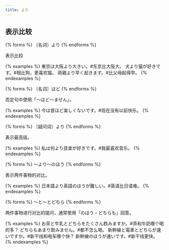 ```yaml
---
title: より
---
```


## 表示比较

{% forms %}
〔名词〕より
{% endforms %}

表示比较

{% examples %}
東京は大阪より大きい。#东京比大阪大。
犬より猫が好きです。#相比狗，更喜欢猫。
両親より早く起きます。#比父母起得早。
{% endexamples %}

{% forms %}
〔名词〕ほど
{% endforms %}

否定句中使用「〜ほど〜ません」。

{% examples %}
今は昔ほど楽しくないです。#现在没有以前快乐。
{% endexamples %}

{% forms %}
〔疑问词〕より
{% endforms %}

表示最高级。

{% examples %}
私は何より音楽が好きです。#我最喜欢音乐。
{% endexamples %}

{% forms %}
〜より〜のほう
{% endforms %}

表示两件事物的对比。

{% examples %}
日本語より英語のほうが難しい。#英语比日语难。
{% endexamples %}

{% forms %}
〜と〜とどちら
{% endforms %}

两件事物进行对比的提问，通常使用「のほう・どちらも」回答。

{% examples %}
お茶と牛乳とどちらをたくさん飲みますか。#茶和牛奶哪个喝的多？
どちらもあまり飲みません。#都不怎么喝。
新幹線と電車とどちらが速いですか。#新干线和电车哪个快？
新幹線のほうが速いです。#新干线更快。
{% endexamples %}
